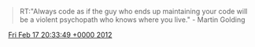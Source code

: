> RT:"Always code as if the guy who ends up maintaining your code will be a violent psychopath who knows where you live\." \- Martin Golding

<img src="../../media/tweet.ico" width="12" /> [Fri Feb 17 20:33:49 +0000 2012](https://twitter.com/DromerDenker/status/170606900440858624)
